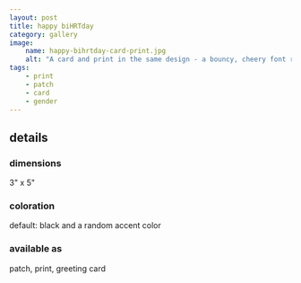 ```yaml
---
layout: post
title: happy biHRTday
category: gallery
image: 
    name: happy-bihrtday-card-print.jpg
    alt: "A card and print in the same design - a bouncy, cheery font reading 'happy biHRTday'"
tags:
    - print
    - patch
    - card
    - gender
---
```


## details

### dimensions

3" x 5"

### coloration

default: black and a random accent color

### available as

patch, print, greeting card
